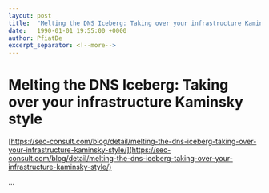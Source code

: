 ```yaml
---
layout: post
title:  "Melting the DNS Iceberg: Taking over your infrastructure Kaminsky style"
date:   1990-01-01 19:55:00 +0000
author: PfiatDe
excerpt_separator: <!--more-->
---
```


# Melting the DNS Iceberg: Taking over your infrastructure Kaminsky style
[https://sec-consult.com/blog/detail/melting-the-dns-iceberg-taking-over-your-infrastructure-kaminsky-style/](https://sec-consult.com/blog/detail/melting-the-dns-iceberg-taking-over-your-infrastructure-kaminsky-style/)

...
<!--more-->
